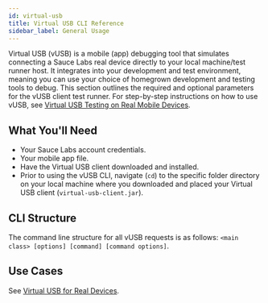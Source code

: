 ```yaml
---
id: virtual-usb
title: Virtual USB CLI Reference
sidebar_label: General Usage
---
```


Virtual USB (vUSB) is a mobile (app) debugging tool that simulates connecting a Sauce Labs real device directly to your local machine/test runner host.
It integrates into your development and test environment, meaning you can use your choice of homegrown development and testing tools to debug.
This section outlines the required and optional parameters for the vUSB client test runner. For step-by-step instructions on how to use vUSB, see [Virtual USB Testing on Real Mobile Devices](/mobile-apps/features/virtual-usb).

## What You'll Need

- Your Sauce Labs account credentials.
- Your mobile app file.
- Have the Virtual USB client downloaded and installed.
- Prior to using the vUSB CLI, navigate (`cd`) to the specific folder directory on your local machine where you downloaded and placed your Virtual USB client (`virtual-usb-client.jar`).

## CLI Structure

The command line structure for all vUSB requests is as follows: `<main class> [options] [command] [command options]`.

## Use Cases

See [Virtual USB for Real Devices](/mobile-apps/features/virtual-usb).
